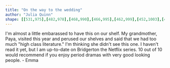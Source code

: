 ```yaml
---
title: "On the way to the wedding"
author: "Julia Quinn"
shape: [[531,975],[482,978],[468,990],[466,995],[462,999],[452,1003],[433,1022],[426,1027],[418,1037],[421,1059],[424,1148],[428,1203],[429,1266],[431,1284],[437,1468],[439,1484],[441,1549],[443,1566],[443,1608],[448,1699],[448,1724],[451,1739],[457,1743],[539,1742],[557,1740],[564,1737],[569,1730],[576,1708],[574,1644],[575,1582],[573,1554],[573,1492],[571,1454],[572,1429],[567,1300],[568,1274],[566,1221],[564,1204],[563,1137],[560,1104],[559,1054],[562,1046],[574,1030],[590,1014],[603,998],[618,986],[618,983],[612,979],[585,975]]
---
```

I'm almost a little embarassed to have this on our shelf. My grandmother, Paya, visited this year and perused our shelves and said that we had too much "high class literature." I'm thinking she didn't see this one. I haven't read it yet, but I am up-to-date on Bridgerton the Netflix series.  10 out of 10 would recommend if you enjoy period dramas with very good looking people. - Emma
